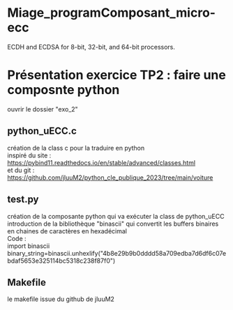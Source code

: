 # Miage_programComposant_micro-ecc
ECDH and ECDSA for 8-bit, 32-bit, and 64-bit processors.

# Présentation exercice TP2 : faire une composnte python
ouvrir le dossier "exo_2" <br>

## python_uECC.c
création de la class c pour la traduire en python <br>
inspiré du site : https://pybind11.readthedocs.io/en/stable/advanced/classes.html <br>
et du git : https://github.com/jluuM2/python_cle_publique_2023/tree/main/voiture <br>

## test.py 
création de la composante python qui va exécuter la class de python_uECC
introduction de la bibliothèque "binascii" qui convertit  les buffers binaires en chaines de caractères en hexadécimal <br>
Code : <br>
  import binascii <br>
  binary_string=binascii.unhexlify("4b8e29b9b0dddd58a709edba7d6df6c07ebdaf5653e325114bc5318c238f87f0") <br>

## Makefile
le makefile issue du github de jluuM2
                                                                                     
